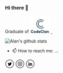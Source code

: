 ### Hi there 👋

<!--
**AlHood77/AlHood77** is a ✨ _special_ ✨ repository because its `README.md` (this file) appears on your GitHub profile.

Here are some ideas to get you started:

- 🔭 I’m currently working on ...
- 🌱 I’m currently learning ...
- 👯 I’m looking to collaborate on ...
- 🤔 I’m looking for help with ...
- 💬 Ask me about ...
- 📫 How to reach me: ...
- 😄 Pronouns: ...
- ⚡ Fun fact: ...
-->
Graduate of <a href="https://codeclan.com/">
        <img width="70px" alt="CodeClan" src="./assets/CC.png">&nbsp;
</a>

![Alan's github stats](https://github-readme-stats.vercel.app/api?username=AlHood77&show_icons=true)

- 📫 How to reach me: ...


<a href="https://twitter.com/alanhood77" target="_blank"><img src="./assets/tw.png" alt="Twitter" width="30"></a>
<a href="https://www.instagram.com/alanhood77/" target="_blank"><img src="./assets/ig.png" alt="Instagram" width="30"></a>
<a href="https://www.linkedin.com/in/alanhood77/" target="_blank"><img src="./assets/in.png" alt="LinkedIn" width="30"></a>

